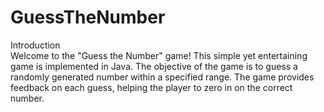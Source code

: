 # GuessTheNumber
Introduction
<br>
Welcome to the "Guess the Number" game! This simple yet entertaining game is implemented in Java. The objective of the game is to guess a randomly generated number within a specified range. The game provides feedback on each guess, helping the player to zero in on the correct number.

